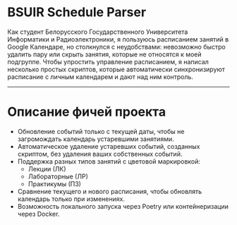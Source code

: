 # BSUIR Schedule Parser
Как студент Белорусского Государственного Университета Информатики и Радиоэлектроники, я пользуюсь расписанием занятий в Google Календаре, но столкнулся с неудобствами: невозможно быстро удалить пару или скрыть занятия, которые не относятся к моей подгруппе. Чтобы упростить управление расписанием, я написал несколько простых скриптов, которые автоматически синхронизируют расписание с личным календарем и дают над ним контроль.

---

# Описание фичей проекта
- Обновление событий только с текущей даты, чтобы не загромождать календарь устаревшими занятиями.
- Автоматическое удаление устаревших событий, созданных скриптом, без удаления ваших собственных событий.
- Поддержка разных типов занятий с цветовой маркировкой:
  - Лекции (ЛК)
  - Лабораторные (ЛР)
  - Практикумы (ПЗ)
- Сравнение текущего и нового расписания, чтобы обновлять календарь только при изменениях.
- Возможность локального запуска через Poetry или контейнеризации через Docker.
